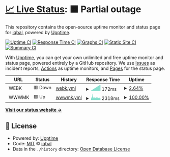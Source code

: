 # [📈 Live Status](https://monitor.aliqbal.net): <!--live status--> **🟧 Partial outage**

This repository contains the open-source uptime monitor and status page for [iqbal](https://monitor.aliqbal.net), powered by [Upptime](https://github.com/upptime/upptime).

[![Uptime CI](https://github.com/iqbalbinsb/monitor/workflows/Uptime%20CI/badge.svg)](https://github.com/iqbalbinsb/monitor/actions?query=workflow%3A%22Uptime+CI%22)
[![Response Time CI](https://github.com/iqbalbinsb/monitor/workflows/Response%20Time%20CI/badge.svg)](https://github.com/iqbalbinsb/monitor/actions?query=workflow%3A%22Response+Time+CI%22)
[![Graphs CI](https://github.com/iqbalbinsb/monitor/workflows/Graphs%20CI/badge.svg)](https://github.com/iqbalbinsb/monitor/actions?query=workflow%3A%22Graphs+CI%22)
[![Static Site CI](https://github.com/iqbalbinsb/monitor/workflows/Static%20Site%20CI/badge.svg)](https://github.com/iqbalbinsb/monitor/actions?query=workflow%3A%22Static+Site+CI%22)
[![Summary CI](https://github.com/iqbalbinsb/monitor/workflows/Summary%20CI/badge.svg)](https://github.com/iqbalbinsb/monitor/actions?query=workflow%3A%22Summary+CI%22)

With [Upptime](https://upptime.js.org), you can get your own unlimited and free uptime monitor and status page, powered entirely by a GitHub repository. We use [Issues](https://github.com/iqbalbinsb/monitor/issues) as incident reports, [Actions](https://github.com/iqbalbinsb/monitor/actions) as uptime monitors, and [Pages](https://monitor.aliqbal.net) for the status page.

<!--start: status pages-->
<!-- This summary is generated by Upptime (https://github.com/upptime/upptime) -->
<!-- Do not edit this manually, your changes will be overwritten -->
<!-- prettier-ignore -->
| URL | Status | History | Response Time | Uptime |
| --- | ------ | ------- | ------------- | ------ |
| <img alt="" src="https://icons.duckduckgo.com/ip3/null.ico" height="13"> WEBK | 🟥 Down | [webk.yml](https://github.com/iqbalbinsb/monitor/commits/HEAD/history/webk.yml) | <details><summary><img alt="Response time graph" src="./graphs/webk/response-time-week.png" height="20"> 172ms</summary><br><a href="https://monitor.aliqbal.net/history/webk"><img alt="Response time 172" src="https://img.shields.io/endpoint?url=https%3A%2F%2Fraw.githubusercontent.com%2Fiqbalbinsb%2Fmonitor%2FHEAD%2Fapi%2Fwebk%2Fresponse-time.json"></a><br><a href="https://monitor.aliqbal.net/history/webk"><img alt="24-hour response time 172" src="https://img.shields.io/endpoint?url=https%3A%2F%2Fraw.githubusercontent.com%2Fiqbalbinsb%2Fmonitor%2FHEAD%2Fapi%2Fwebk%2Fresponse-time-day.json"></a><br><a href="https://monitor.aliqbal.net/history/webk"><img alt="7-day response time 172" src="https://img.shields.io/endpoint?url=https%3A%2F%2Fraw.githubusercontent.com%2Fiqbalbinsb%2Fmonitor%2FHEAD%2Fapi%2Fwebk%2Fresponse-time-week.json"></a><br><a href="https://monitor.aliqbal.net/history/webk"><img alt="30-day response time 172" src="https://img.shields.io/endpoint?url=https%3A%2F%2Fraw.githubusercontent.com%2Fiqbalbinsb%2Fmonitor%2FHEAD%2Fapi%2Fwebk%2Fresponse-time-month.json"></a><br><a href="https://monitor.aliqbal.net/history/webk"><img alt="1-year response time 172" src="https://img.shields.io/endpoint?url=https%3A%2F%2Fraw.githubusercontent.com%2Fiqbalbinsb%2Fmonitor%2FHEAD%2Fapi%2Fwebk%2Fresponse-time-year.json"></a></details> | <details><summary><a href="https://monitor.aliqbal.net/history/webk">2.64%</a></summary><a href="https://monitor.aliqbal.net/history/webk"><img alt="All-time uptime 2.64%" src="https://img.shields.io/endpoint?url=https%3A%2F%2Fraw.githubusercontent.com%2Fiqbalbinsb%2Fmonitor%2FHEAD%2Fapi%2Fwebk%2Fuptime.json"></a><br><a href="https://monitor.aliqbal.net/history/webk"><img alt="24-hour uptime 2.64%" src="https://img.shields.io/endpoint?url=https%3A%2F%2Fraw.githubusercontent.com%2Fiqbalbinsb%2Fmonitor%2FHEAD%2Fapi%2Fwebk%2Fuptime-day.json"></a><br><a href="https://monitor.aliqbal.net/history/webk"><img alt="7-day uptime 2.64%" src="https://img.shields.io/endpoint?url=https%3A%2F%2Fraw.githubusercontent.com%2Fiqbalbinsb%2Fmonitor%2FHEAD%2Fapi%2Fwebk%2Fuptime-week.json"></a><br><a href="https://monitor.aliqbal.net/history/webk"><img alt="30-day uptime 2.64%" src="https://img.shields.io/endpoint?url=https%3A%2F%2Fraw.githubusercontent.com%2Fiqbalbinsb%2Fmonitor%2FHEAD%2Fapi%2Fwebk%2Fuptime-month.json"></a><br><a href="https://monitor.aliqbal.net/history/webk"><img alt="1-year uptime 2.64%" src="https://img.shields.io/endpoint?url=https%3A%2F%2Fraw.githubusercontent.com%2Fiqbalbinsb%2Fmonitor%2FHEAD%2Fapi%2Fwebk%2Fuptime-year.json"></a></details>
| <img alt="" src="https://icons.duckduckgo.com/ip3/null.ico" height="13"> WWWMK | 🟩 Up | [wwwmk.yml](https://github.com/iqbalbinsb/monitor/commits/HEAD/history/wwwmk.yml) | <details><summary><img alt="Response time graph" src="./graphs/wwwmk/response-time-week.png" height="20"> 2318ms</summary><br><a href="https://monitor.aliqbal.net/history/wwwmk"><img alt="Response time 2318" src="https://img.shields.io/endpoint?url=https%3A%2F%2Fraw.githubusercontent.com%2Fiqbalbinsb%2Fmonitor%2FHEAD%2Fapi%2Fwwwmk%2Fresponse-time.json"></a><br><a href="https://monitor.aliqbal.net/history/wwwmk"><img alt="24-hour response time 2318" src="https://img.shields.io/endpoint?url=https%3A%2F%2Fraw.githubusercontent.com%2Fiqbalbinsb%2Fmonitor%2FHEAD%2Fapi%2Fwwwmk%2Fresponse-time-day.json"></a><br><a href="https://monitor.aliqbal.net/history/wwwmk"><img alt="7-day response time 2318" src="https://img.shields.io/endpoint?url=https%3A%2F%2Fraw.githubusercontent.com%2Fiqbalbinsb%2Fmonitor%2FHEAD%2Fapi%2Fwwwmk%2Fresponse-time-week.json"></a><br><a href="https://monitor.aliqbal.net/history/wwwmk"><img alt="30-day response time 2318" src="https://img.shields.io/endpoint?url=https%3A%2F%2Fraw.githubusercontent.com%2Fiqbalbinsb%2Fmonitor%2FHEAD%2Fapi%2Fwwwmk%2Fresponse-time-month.json"></a><br><a href="https://monitor.aliqbal.net/history/wwwmk"><img alt="1-year response time 2318" src="https://img.shields.io/endpoint?url=https%3A%2F%2Fraw.githubusercontent.com%2Fiqbalbinsb%2Fmonitor%2FHEAD%2Fapi%2Fwwwmk%2Fresponse-time-year.json"></a></details> | <details><summary><a href="https://monitor.aliqbal.net/history/wwwmk">100.00%</a></summary><a href="https://monitor.aliqbal.net/history/wwwmk"><img alt="All-time uptime 100.00%" src="https://img.shields.io/endpoint?url=https%3A%2F%2Fraw.githubusercontent.com%2Fiqbalbinsb%2Fmonitor%2FHEAD%2Fapi%2Fwwwmk%2Fuptime.json"></a><br><a href="https://monitor.aliqbal.net/history/wwwmk"><img alt="24-hour uptime 100.00%" src="https://img.shields.io/endpoint?url=https%3A%2F%2Fraw.githubusercontent.com%2Fiqbalbinsb%2Fmonitor%2FHEAD%2Fapi%2Fwwwmk%2Fuptime-day.json"></a><br><a href="https://monitor.aliqbal.net/history/wwwmk"><img alt="7-day uptime 100.00%" src="https://img.shields.io/endpoint?url=https%3A%2F%2Fraw.githubusercontent.com%2Fiqbalbinsb%2Fmonitor%2FHEAD%2Fapi%2Fwwwmk%2Fuptime-week.json"></a><br><a href="https://monitor.aliqbal.net/history/wwwmk"><img alt="30-day uptime 100.00%" src="https://img.shields.io/endpoint?url=https%3A%2F%2Fraw.githubusercontent.com%2Fiqbalbinsb%2Fmonitor%2FHEAD%2Fapi%2Fwwwmk%2Fuptime-month.json"></a><br><a href="https://monitor.aliqbal.net/history/wwwmk"><img alt="1-year uptime 100.00%" src="https://img.shields.io/endpoint?url=https%3A%2F%2Fraw.githubusercontent.com%2Fiqbalbinsb%2Fmonitor%2FHEAD%2Fapi%2Fwwwmk%2Fuptime-year.json"></a></details>

<!--end: status pages-->

[**Visit our status website →**](https://monitor.aliqbal.net)

## 📄 License

- Powered by: [Upptime](https://github.com/upptime/upptime)
- Code: [MIT](./LICENSE) © [iqbal](https://monitor.aliqbal.net)
- Data in the `./history` directory: [Open Database License](https://opendatacommons.org/licenses/odbl/1-0/)
